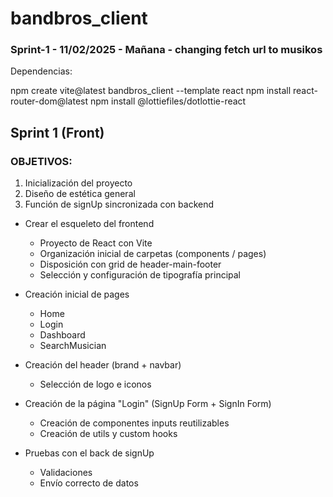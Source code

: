 # bandbros_client
### Sprint-1 - 11/02/2025 - Mañana - changing fetch url to musikos

Dependencias:

npm create vite@latest bandbros_client --template react
npm install react-router-dom@latest
npm install @lottiefiles/dotlottie-react

## Sprint 1 (Front)

### OBJETIVOS:
1. Inicialización del proyecto
2. Diseño de estética general
3. Función de signUp sincronizada con backend

* Crear el esqueleto del frontend
    - Proyecto de React con Vite
    - Organización inicial de carpetas (components / pages)
    - Disposición con grid de header-main-footer
    - Selección y configuración de tipografía principal

* Creación inicial de pages
    - Home
    - Login
    - Dashboard
    - SearchMusician

* Creación del header (brand + navbar)
    - Selección de logo e iconos

* Creación de la página "Login" (SignUp Form + SignIn Form)
    - Creación de componentes inputs reutilizables
    - Creación de utils y custom hooks

* Pruebas con el back de signUp
    - Validaciones
    - Envío correcto de datos